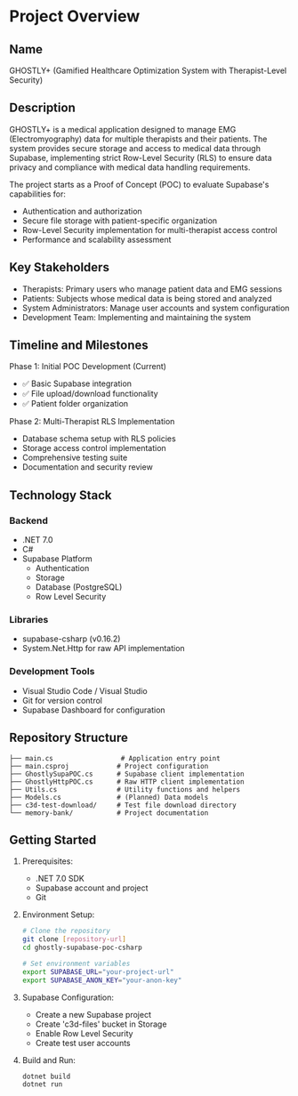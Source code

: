 # Project Overview

## Name
GHOSTLY+ (Gamified Healthcare Optimization System with Therapist-Level Security)

## Description
GHOSTLY+ is a medical application designed to manage EMG (Electromyography) data for multiple therapists and their patients. The system provides secure storage and access to medical data through Supabase, implementing strict Row-Level Security (RLS) to ensure data privacy and compliance with medical data handling requirements.

The project starts as a Proof of Concept (POC) to evaluate Supabase's capabilities for:
- Authentication and authorization
- Secure file storage with patient-specific organization
- Row-Level Security implementation for multi-therapist access control
- Performance and scalability assessment

## Key Stakeholders
- Therapists: Primary users who manage patient data and EMG sessions
- Patients: Subjects whose medical data is being stored and analyzed
- System Administrators: Manage user accounts and system configuration
- Development Team: Implementing and maintaining the system

## Timeline and Milestones
Phase 1: Initial POC Development (Current)
- ✅ Basic Supabase integration
- ✅ File upload/download functionality
- ✅ Patient folder organization

Phase 2: Multi-Therapist RLS Implementation
- Database schema setup with RLS policies
- Storage access control implementation
- Comprehensive testing suite
- Documentation and security review

## Technology Stack
### Backend
- .NET 7.0
- C# 
- Supabase Platform
  - Authentication
  - Storage
  - Database (PostgreSQL)
  - Row Level Security

### Libraries
- supabase-csharp (v0.16.2)
- System.Net.Http for raw API implementation

### Development Tools
- Visual Studio Code / Visual Studio
- Git for version control
- Supabase Dashboard for configuration

## Repository Structure
```
├── main.cs                 # Application entry point
├── main.csproj            # Project configuration
├── GhostlySupaPOC.cs      # Supabase client implementation
├── GhostlyHttpPOC.cs      # Raw HTTP client implementation
├── Utils.cs               # Utility functions and helpers
├── Models.cs              # (Planned) Data models
├── c3d-test-download/     # Test file download directory
└── memory-bank/           # Project documentation
```

## Getting Started
1. Prerequisites:
   - .NET 7.0 SDK
   - Supabase account and project
   - Git

2. Environment Setup:
   ```bash
   # Clone the repository
   git clone [repository-url]
   cd ghostly-supabase-poc-csharp

   # Set environment variables
   export SUPABASE_URL="your-project-url"
   export SUPABASE_ANON_KEY="your-anon-key"
   ```

3. Supabase Configuration:
   - Create a new Supabase project
   - Create 'c3d-files' bucket in Storage
   - Enable Row Level Security
   - Create test user accounts

4. Build and Run:
   ```bash
   dotnet build
   dotnet run
   ``` 